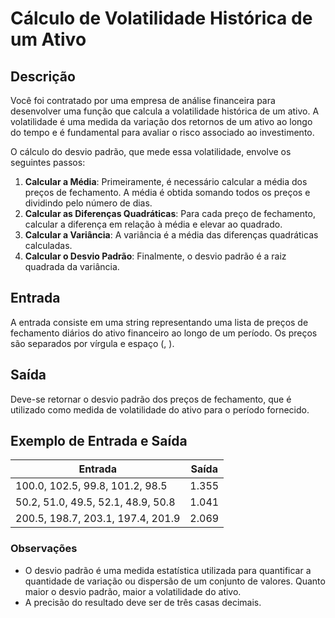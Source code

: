 # Cálculo de Volatilidade Histórica de um Ativo

## Descrição
Você foi contratado por uma empresa de análise financeira para desenvolver uma função que calcula a volatilidade histórica de um ativo. A volatilidade é uma medida da variação dos retornos de um ativo ao longo do tempo e é fundamental para avaliar o risco associado ao investimento.

O cálculo do desvio padrão, que mede essa volatilidade, envolve os seguintes passos:

1. **Calcular a Média**: Primeiramente, é necessário calcular a média dos preços de fechamento. A média é obtida somando todos os preços e dividindo pelo número de dias.
2. **Calcular as Diferenças Quadráticas**: Para cada preço de fechamento, calcular a diferença em relação à média e elevar ao quadrado.
3. **Calcular a Variância**: A variância é a média das diferenças quadráticas calculadas.
4. **Calcular o Desvio Padrão**: Finalmente, o desvio padrão é a raiz quadrada da variância.

## Entrada
A entrada consiste em uma string representando uma lista de preços de fechamento diários do ativo financeiro ao longo de um período. Os preços são separados por vírgula e espaço (, ).

## Saída
Deve-se retornar o desvio padrão dos preços de fechamento, que é utilizado como medida de volatilidade do ativo para o período fornecido.

## Exemplo de Entrada e Saída

| Entrada                                     | Saída  |
|---------------------------------------------|--------|
| 100.0, 102.5, 99.8, 101.2, 98.5             | 1.355  |
| 50.2, 51.0, 49.5, 52.1, 48.9, 50.8          | 1.041  |
| 200.5, 198.7, 203.1, 197.4, 201.9           | 2.069  |

### Observações
- O desvio padrão é uma medida estatística utilizada para quantificar a quantidade de variação ou dispersão de um conjunto de valores. Quanto maior o desvio padrão, maior a volatilidade do ativo.
- A precisão do resultado deve ser de três casas decimais.

